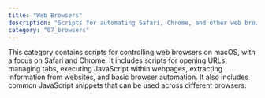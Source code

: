 ```yaml
---
title: "Web Browsers"
description: "Scripts for automating Safari, Chrome, and other web browsers, including JavaScript injection and tab management."
category: "07_browsers"
---
```


This category contains scripts for controlling web browsers on macOS, with a focus on Safari and Chrome. It includes scripts for opening URLs, managing tabs, executing JavaScript within webpages, extracting information from websites, and basic browser automation. It also includes common JavaScript snippets that can be used across different browsers.